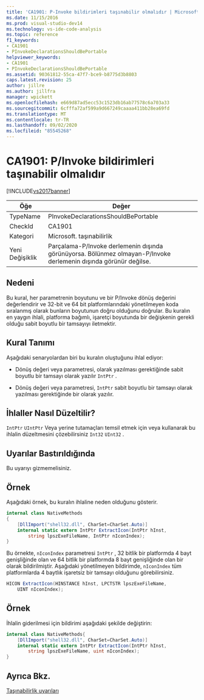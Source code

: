 ```yaml
---
title: 'CA1901: P-Invoke bildirimleri taşınabilir olmalıdır | Microsoft Docs'
ms.date: 11/15/2016
ms.prod: visual-studio-dev14
ms.technology: vs-ide-code-analysis
ms.topic: reference
f1_keywords:
- CA1901
- PInvokeDeclarationsShouldBePortable
helpviewer_keywords:
- CA1901
- PInvokeDeclarationsShouldBePortable
ms.assetid: 90361812-55ca-47f7-bce9-b8775d3b8803
caps.latest.revision: 25
author: jillre
ms.author: jillfra
manager: wpickett
ms.openlocfilehash: e669d87ad5ecc53c1523db16ab77578c6a703a33
ms.sourcegitcommit: 6cfffa72af599a9d667249caaaa411bb28ea69fd
ms.translationtype: MT
ms.contentlocale: tr-TR
ms.lasthandoff: 09/02/2020
ms.locfileid: "85545268"
---
```

# <a name="ca1901-pinvoke-declarations-should-be-portable"></a>CA1901: P/Invoke bildirimleri taşınabilir olmalıdır
[!INCLUDE[vs2017banner](../includes/vs2017banner.md)]

|Öğe|Değer|
|-|-|
|TypeName|PInvokeDeclarationsShouldBePortable|
|CheckId|CA1901|
|Kategori|Microsoft. taşınabilirlik|
|Yeni Değişiklik|Parçalama-P/Invoke derlemenin dışında görünüyorsa. Bölünmez olmayan-P/Invoke derlemenin dışında görünür değilse.|

## <a name="cause"></a>Nedeni
 Bu kural, her parametrenin boyutunu ve bir P/Invoke dönüş değerini değerlendirir ve 32-bit ve 64 bit platformlarındaki yönetilmeyen koda sıralanmış olarak bunların boyutunun doğru olduğunu doğrular. Bu kuralın en yaygın ihlali, platforma bağımlı, işaretçi boyutunda bir değişkenin gerekli olduğu sabit boyutlu bir tamsayıyı iletmektir.

## <a name="rule-description"></a>Kural Tanımı
 Aşağıdaki senaryolardan biri bu kuralın oluştuğunu ihlal ediyor:

- Dönüş değeri veya parametresi, olarak yazılması gerektiğinde sabit boyutlu bir tamsayı olarak yazılır `IntPtr` .

- Dönüş değeri veya parametresi, `IntPtr` sabit boyutlu bir tamsayı olarak yazılması gerektiğinde bir olarak yazılır.

## <a name="how-to-fix-violations"></a>İhlaller Nasıl Düzeltilir?
 `IntPtr` `UIntPtr` Veya yerine tutamaçları temsil etmek için veya kullanarak bu ihlalin düzeltmesini çözebilirsiniz `Int32` `UInt32` .

## <a name="when-to-suppress-warnings"></a>Uyarılar Bastırıldığında
 Bu uyarıyı gizmemelisiniz.

## <a name="example"></a>Örnek
 Aşağıdaki örnek, bu kuralın ihlaline neden olduğunu gösterir.

```csharp
internal class NativeMethods
{
    [DllImport("shell32.dll", CharSet=CharSet.Auto)]
    internal static extern IntPtr ExtractIcon(IntPtr hInst,
        string lpszExeFileName, IntPtr nIconIndex);
}
```

 Bu örnekte, `nIconIndex` parametresi `IntPtr` , 32 bitlik bir platformda 4 bayt genişliğinde olan ve 64 bitlik bir platformda 8 bayt genişliğinde olan bir olarak bildirilmiştir. Aşağıdaki yönetilmeyen bildirimde, `nIconIndex` tüm platformlarda 4 baytlık işaretsiz bir tamsayı olduğunu görebilirsiniz.

```csharp
HICON ExtractIcon(HINSTANCE hInst, LPCTSTR lpszExeFileName,
    UINT nIconIndex);
```

## <a name="example"></a>Örnek
 İhlalin giderilmesi için bildirimi aşağıdaki şekilde değiştirin:

```csharp
internal class NativeMethods{
    [DllImport("shell32.dll", CharSet=CharSet.Auto)]
    internal static extern IntPtr ExtractIcon(IntPtr hInst,
        string lpszExeFileName, uint nIconIndex);
}
```

## <a name="see-also"></a>Ayrıca Bkz.
 [Taşınabilirlik uyarıları](../code-quality/portability-warnings.md)

